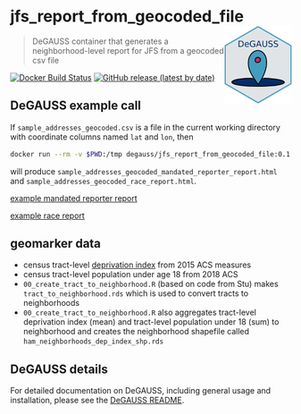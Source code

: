 # jfs_report_from_geocoded_file <a href='https://degauss-org.github.io/DeGAUSS/'><img src='DeGAUSS_hex.png' align="right" height="138.5" /></a>

> DeGAUSS container that generates a neighborhood-level report for JFS from a geocoded csv file

[![Docker Build Status](https://img.shields.io/docker/automated/degauss/jfs_report_from_geocoded_file)](https://hub.docker.com/repository/docker/degauss/jfs_report_from_geocoded_file/tags)
[![GitHub release (latest by date)](https://img.shields.io/github/v/release/degauss-org/jfs_report_from_geocoded_file)](https://github.com/degauss-org/jfs_report_from_geocoded_file/releases)

## DeGAUSS example call

If `sample_addresses_geocoded.csv` is a file in the current working directory with coordinate columns named `lat` and `lon`, then

```sh
docker run --rm -v $PWD:/tmp degauss/jfs_report_from_geocoded_file:0.1 sample_addresses_geocoded.csv
```

will produce `sample_addresses_geocoded_mandated_reporter_report.html` and `sample_addresses_geocoded_race_report.html`.

[example mandated reporter report](https://github.com/degauss-org/jfs_report_from_geocoded_file/blob/master/mandated_reporter_report.html)

[example race report](https://github.com/degauss-org/jfs_report_from_geocoded_file/blob/master/race_report.html)

## geomarker data

- census tract-level [deprivation index](https://geomarker.io/dep_index/) from 2015 ACS measures
- census tract-level population under age 18 from 2018 ACS
- `00_create_tract_to_neighborhood.R` (based on code from Stu) makes `tract_to_neighborhood.rds` which is used to convert tracts to neighborhoods
- `00_create_tract_to_neighborhood.R` also aggregates tract-level deprivation index (mean) and tract-level population under 18 (sum) to neighborhood and creates the neighborhood shapefile called `ham_neighborhoods_dep_index_shp.rds`

## DeGAUSS details

For detailed documentation on DeGAUSS, including general usage and installation, please see the [DeGAUSS README](https://github.com/degauss-org/DeGAUSS).
